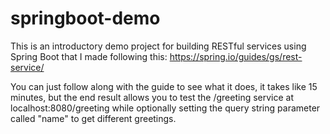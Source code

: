 # springboot-demo

This is an introductory demo project for building RESTful services using Spring Boot that I made following this: 
https://spring.io/guides/gs/rest-service/

You can just follow along with the guide to see what it does, it takes like 15 minutes, but the end result allows you to test the /greeting service at localhost:8080/greeting while optionally setting the query string parameter called "name" to get different greetings.
